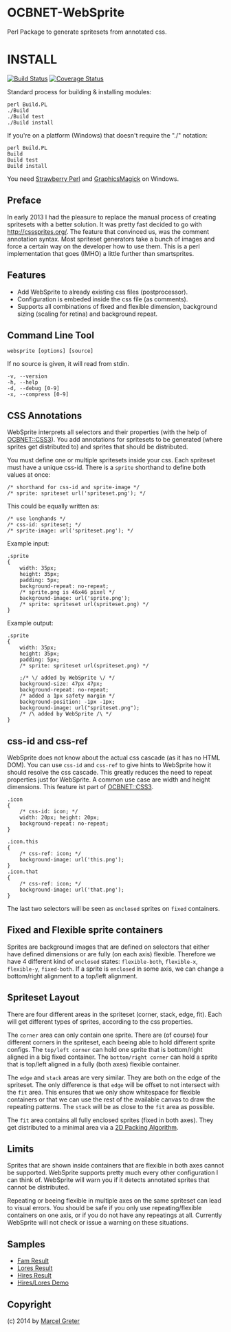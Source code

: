 OCBNET-WebSprite
================

Perl Package to generate spritesets from annotated css.

INSTALL
=======

[![Build Status](https://travis-ci.org/mgreter/OCBNET-WebSprite.svg?branch=master)](https://travis-ci.org/mgreter/OCBNET-WebSprite)
[![Coverage Status](https://img.shields.io/coveralls/mgreter/OCBNET-WebSprite.svg)](https://coveralls.io/r/mgreter/OCBNET-WebSprite?branch=master)

Standard process for building & installing modules:

```
perl Build.PL
./Build
./Build test
./Build install
```

If you're on a platform (Windows) that doesn't require the "./" notation:

```
perl Build.PL
Build
Build test
Build install
```

You need [Strawberry Perl](http://strawberryperl.com/) and
[GraphicsMagick](http://www.graphicsmagick.org/download.html) on
Windows.

Preface
-------

In early 2013 I had the pleasure to replace the manual process of creating
spritesets with a better solution. It was pretty fast decided to go with
http://csssprites.org/. The feature that convinced us, was the comment
annotation syntax. Most spriteset generators take a bunch of images and
force a certain way on the developer how to use them. This is a perl
implementation that goes (IMHO) a little further than smartsprites.

Features
--------

 - Add WebSprite to already existing css files (postprocessor).
 - Configuration is embeded inside the css file (as comments).
 - Supports all combinations of fixed and flexible dimension, background
 sizing (scaling for retina) and background repeat.

Command Line Tool
-----------------

```
websprite [options] [source]
```

If no source is given, it will read from stdin.

```
-v, --version
-h, --help
-d, --debug [0-9]
-x, --compress [0-9]
```


CSS Annotations
---------------

WebSprite interprets all selectors and their properties (with the help of
[OCBNET::CSS3](https://github.com/mgreter/OCBNET-CSS3)). You add annotations
for spritesets to be generated (where sprites get distributed to) and sprites
that should be distributed.

You must define one or multiple spritesets inside your css. Each spriteset
must have a unique css-id. There is a `sprite` shorthand to define both
values at once:
```
/* shorthand for css-id and sprite-image */
/* sprite: spriteset url('spriteset.png'); */
```
This could be equally written as:
```
/* use longhands */
/* css-id: spriteset; */
/* sprite-image: url('spriteset.png'); */
```
Example input:
```
.sprite
{
	width: 35px;
	height: 35px;
	padding: 5px;
	background-repeat: no-repeat;
	/* sprite.png is 46x46 pixel */
	background-image: url('sprite.png');
	/* sprite: spriteset url(spriteset.png) */
}
```

Example output:
```
.sprite
{
    width: 35px;
    height: 35px;
    padding: 5px;
    /* sprite: spriteset url(spriteset.png) */

    ;/* \/ added by WebSprite \/ */
    background-size: 47px 47px;
    background-repeat: no-repeat;
    /* added a 1px safety margin */
    background-position: -1px -1px;
    background-image: url("spriteset.png");
    /* /\ added by WebSprite /\ */
}
```
css-id and css-ref
------------------

WebSprite does not know about the actual css cascade (as it has no HTML DOM).
You can use `css-id` and `css-ref` to give hints to WebSprite how it should
resolve the css cascade. This greatly reduces the need to repeat properties
just for WebSprite. A common use case are width and height dimensions. This
feature ist part of [OCBNET::CSS3](https://github.com/mgreter/OCBNET-CSS3).

```
.icon
{
	/* css-id: icon; */
	width: 20px; height: 20px;
	background-repeat: no-repeat;
}

.icon.this
{
	/* css-ref: icon; */
	background-image: url('this.png');
}
.icon.that
{
	/* css-ref: icon; */
	background-image: url('that.png');
}
```
The last two selectors will be seen as `enclosed` sprites on `fixed` containers.

Fixed and Flexible sprite containers
------------------------------------

Sprites are background images that are defined on selectors that either have
defined dimensions or are fully (on each axis) flexible. Therefore we have 4
different kind of `enclosed` states: `flexible-both`, `flexible-x`,
`flexible-y`, `fixed-both`. If a sprite is `enclosed` in some axis, we can
change a bottom/right alignment to a top/left alignment.


Spriteset Layout
----------------

There are four different areas in the spriteset (corner, stack, edge, fit).
Each will get different types of sprites, according to the css properties.

The `corner` area can only contain one sprite. There are (of course) four
different corners in the spriteset, each beeing able to hold different sprite
configs. The `top/left corner` can hold one sprite that is bottom/right aligned
in a big fixed container. The `bottom/right corner` can hold a sprite that is
top/left aligned in a fully (both axes) flexible container.

The `edge` and `stack` areas are very similar. They are both on the edge of the
spriteset. The only difference is that `edge` will be offset to not intersect
with the `fit` area. This ensures that we only show whitespace for flexible
containers or that we can use the rest of the available canvas to draw the
repeating patterns. The `stack` will be as close to the `fit` area as possible.

The `fit` area contains all fully enclosed sprites (fixed in both axes). They
get distributed to a minimal area via a [2D Packing Algorithm](https://github.com/jakesgordon/bin-packing/blob/master/js/packer.growing.js).

Limits
------

Sprites that are shown inside containers that are flexible in both axes cannot
be supported. WebSprite supports pretty much every other configuration I can
think of. WebSprite will warn you if it detects annotated sprites that cannot
be distributed.

Repeating or beeing flexible in multiple axes on the same spriteset can lead to
visual errors. You should be safe if you only use repeating/flexible containers
on one axis, or if you do not have any repeatings at all. Currently WebSprite
will not check or issue a warning on these situations.

Samples
-------

- [Fam Result](https://raw.githubusercontent.com/mgreter/OCBNET-WebSprite/master/t/fam/result/expected.png)
- [Lores Result](https://raw.githubusercontent.com/mgreter/OCBNET-WebSprite/master/t/hires/result/expected-lores.png)
- [Hires Result](https://raw.githubusercontent.com/mgreter/OCBNET-WebSprite/master/t/hires/result/expected-hires.png)
- [Hires/Lores Demo](http://rawgit.com/mgreter/OCBNET-WebSprite/master/t/hires/demo.expected.html)

Copyright
---------

(c) 2014 by [Marcel Greter](https://github.com/mgreter)